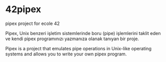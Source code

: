 # 42pipex  
pipex project for ecole 42  


Pipex, Unix benzeri işletim sistemlerinde boru (pipe) işlemlerini taklit eden ve kendi pipex programınızı yazmanıza olanak tanıyan bir proje.  

  
Pipex is a project that emulates pipe operations in Unix-like operating systems and allows you to write your own pipex program.  

